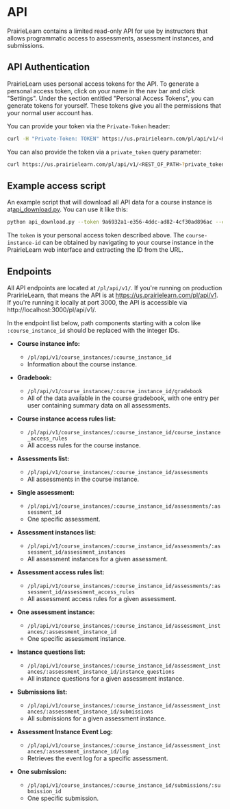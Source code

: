 # API

PrairieLearn contains a limited read-only API for use by instructors that
allows programmatic access to assessments, assessment instances, and
submissions.

## API Authentication

PrairieLearn uses personal access tokens for the API. To generate a personal
access token, click on your name in the nav bar and click "Settings". Under
the section entitled "Personal Access Tokens", you can generate tokens for
yourself. These tokens give you all the permissions that your normal user
account has.

You can provide your token via the `Private-Token` header:

```sh
curl -H "Private-Token: TOKEN" https://us.prairielearn.com/pl/api/v1/<REST_OF_PATH>
```

You can also provide the token via a `private_token` query parameter:

```sh
curl https://us.prairielearn.com/pl/api/v1/<REST_OF_PATH>?private_token=TOKEN
```

## Example access script

An example script that will download all API data for a course instance is at[api_download.py](https://github.com/PrairieLearn/PrairieLearn/blob/master/tools/api_download.py). You can use it like this:

```sh
python api_download.py --token 9a6932a1-e356-4ddc-ad82-4cf30ad896ac --course-instance-id 29832 --output-dir tam212fa18
```

The `token` is your personal access token described above. The `course-instance-id` can be obtained by navigating to your course instance in the PrairieLearn web interface and extracting the ID from the URL.

## Endpoints

All API endpoints are located at `/pl/api/v1/`. If you're running on
production PraririeLearn, that means the API is at
https://us.prairielearn.com/pl/api/v1. If you're running it locally
at port 3000, the API is accessible via http://localhost:3000/pl/api/v1/.

In the endpoint list below, path components starting with a colon like
`:course_instance_id` should be replaced with the integer IDs.

- **Course instance info:**

  - `/pl/api/v1/course_instances/:course_instance_id`
  - Information about the course instance.

- **Gradebook:**

  - `/pl/api/v1/course_instances/:course_instance_id/gradebook`
  - All of the data available in the course gradebook, with one entry per user containing summary data on all assessments.

- **Course instance access rules list:**

  - `/pl/api/v1/course_instances/:course_instance_id/course_instance_access_rules`
  - All access rules for the course instance.

- **Assessments list:**

  - `/pl/api/v1/course_instances/:course_instance_id/assessments`
  - All assessments in the course instance.

- **Single assessment:**

  - `/pl/api/v1/course_instances/:course_instance_id/assessments/:assessment_id`
  - One specific assessment.

- **Assessment instances list:**

  - `/pl/api/v1/course_instances/:course_instance_id/assessments/:assessment_id/assessment_instances`
  - All assessment instances for a given assessment.

- **Assessment access rules list:**

  - `/pl/api/v1/course_instances/:course_instance_id/assessments/:assessment_id/assessment_access_rules`
  - All assessment access rules for a given assessment.

- **One assessment instance:**

  - `/pl/api/v1/course_instances/:course_instance_id/assessment_instances/:assessment_instance_id`
  - One specific assessment instance.

- **Instance questions list:**

  - `/pl/api/v1/course_instances/:course_instance_id/assessment_instances/:assessment_instance_id/instance_questions`
  - All instance questions for a given assessment instance.

- **Submissions list:**

  - `/pl/api/v1/course_instances/:course_instance_id/assessment_instances/:assessment_instance_id/submissions`
  - All submissions for a given assessment instance.

- **Assessment Instance Event Log:**

  - `/pl/api/v1/course_instances/:course_instance_id/assessment_instances/:assessment_instance_id/log`
  - Retrieves the event log for a specific assessment.

- **One submission:**
  - `/pl/api/v1/course_instances/:course_instance_id/submissions/:submission_id`
  - One specific submission.
